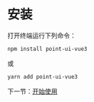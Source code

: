 # 安装

打开终端运行下列命令：

```bash
npm install point-ui-vue3
```

或

```bash
yarn add point-ui-vue3
```

下一节：[开始使用](#/doc/get-started)
